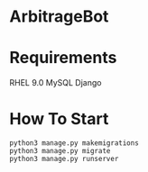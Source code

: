 # ArbitrageBot

# Requirements
RHEL 9.0
MySQL
Django

# How To Start
```
python3 manage.py makemigrations
python3 manage.py migrate
python3 manage.py runserver
```
